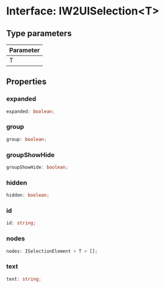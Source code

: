 # Interface: IW2UISelection<T\>

## Type parameters

| Parameter |
| :-------- |
| T         |

## Properties

### expanded

```ts
expanded: boolean;
```

### group

```ts
group: boolean;
```

### groupShowHide

```ts
groupShowHide: boolean;
```

### hidden

```ts
hidden: boolean;
```

### id

```ts
id: string;
```

### nodes

```ts
nodes: ISelectionElement < T > [];
```

### text

```ts
text: string;
```
